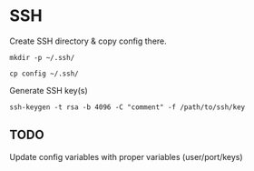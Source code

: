 # SSH

Create SSH directory & copy config there.

`mkdir -p ~/.ssh/`

`cp config ~/.ssh/`

Generate SSH key(s)

`ssh-keygen -t rsa -b 4096 -C "comment" -f /path/to/ssh/key`

## TODO

Update config variables with proper variables (user/port/keys)
